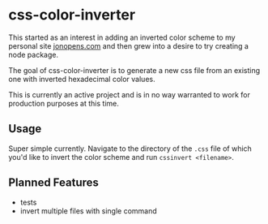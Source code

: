 # css-color-inverter

This started as an interest in adding an inverted color scheme to my personal site [jonopens.com](http://www.jonopens.com) and then grew into a desire to try creating a node package.

The goal of css-color-inverter is to generate a new css file from an existing one with inverted hexadecimal color values.

This is currently an active project and is in no way warranted to work for production purposes at this time.

## Usage

Super simple currently. Navigate to the directory of the `.css` file of which you'd like to invert the color scheme and run `cssinvert <filename>`.

## Planned Features

- tests
- invert multiple files with single command

##
